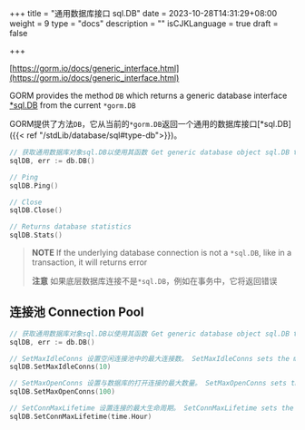 +++
title = "通用数据库接口 sql.DB"
date = 2023-10-28T14:31:29+08:00
weight = 9
type = "docs"
description = ""
isCJKLanguage = true
draft = false

+++

[https://gorm.io/docs/generic_interface.html](https://gorm.io/docs/generic_interface.html)

GORM provides the method `DB` which returns a generic database interface [*sql.DB](https://pkg.go.dev/database/sql#DB) from the current `*gorm.DB`

​	GORM提供了方法`DB`，它从当前的`*gorm.DB`返回一个通用的数据库接口[*sql.DB]({{< ref "/stdLib/database/sql#type-db">}})。

``` go
// 获取通用数据库对象sql.DB以使用其函数 Get generic database object sql.DB to use its functions
sqlDB, err := db.DB()

// Ping
sqlDB.Ping()

// Close
sqlDB.Close()

// Returns database statistics
sqlDB.Stats()
```

> **NOTE** If the underlying database connection is not a `*sql.DB`, like in a transaction, it will returns error
>
> **注意** 如果底层数据库连接不是`*sql.DB`，例如在事务中，它将返回错误

## 连接池 Connection Pool

``` go
// 获取通用数据库对象sql.DB以使用其函数 Get generic database object sql.DB to use its functions
sqlDB, err := db.DB()

// SetMaxIdleConns 设置空闲连接池中的最大连接数。 SetMaxIdleConns sets the maximum number of connections in the idle connection pool.
sqlDB.SetMaxIdleConns(10)

// SetMaxOpenConns 设置与数据库的打开连接的最大数量。 SetMaxOpenConns sets the maximum number of open connections to the database.
sqlDB.SetMaxOpenConns(100)

// SetConnMaxLifetime 设置连接的最大生命周期。 SetConnMaxLifetime sets the maximum amount of time a connection may be reused.
sqlDB.SetConnMaxLifetime(time.Hour)
```